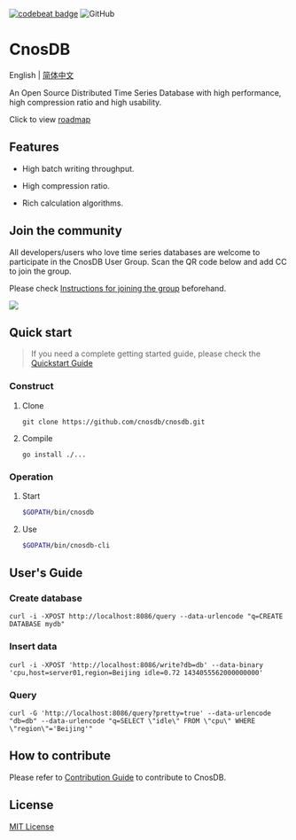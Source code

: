 <a href="https://codebeat.co/projects/github-com-cnosdatabase-cnosdb-main"><img alt="codebeat badge" src="https://codebeat.co/badges/23007af1-7b99-419c-81a8-7bfb6dac31b9" /></a>
![GitHub](https://img.shields.io/github/license/cnosdb/cnosdb)

# CnosDB

English | [简体中文](./README.cn.md)

An Open Source Distributed Time Series Database with high performance, high compression ratio and high usability.

Click to view [roadmap](./ROADMAP.md)

## Features

- High batch writing throughput.

- High compression ratio.

- Rich calculation algorithms.

## Join the community
All developers/users who love time series databases are welcome to participate in the CnosDB User Group. Scan the QR code below and add CC to join the group.

Please check [Instructions for joining the group](./CnosDBWeChatUserGroupGuidelines.md) beforehand.

![](https://github.com/cnosdb/cnosdb/blob/main/doc/assets/u.jpg)

## Quick start


> If you need a complete getting started guide, please check the [Quickstart Guide](https://cnosdb.github.io/)

### Construct

1. Clone

   ```
   git clone https://github.com/cnosdb/cnosdb.git
   ```

2. Compile

   ```
   go install ./...
   ```

### Operation

1. Start

   ```bash
   $GOPATH/bin/cnosdb
   ```

2. Use

   ```bash
   $GOPATH/bin/cnosdb-cli
   ```

## User's Guide

### Create database

```
curl -i -XPOST http://localhost:8086/query --data-urlencode "q=CREATE DATABASE mydb"
```

### Insert data

```
curl -i -XPOST 'http://localhost:8086/write?db=db' --data-binary 'cpu,host=server01,region=Beijing idle=0.72 1434055562000000000'
```

### Query

```
curl -G 'http://localhost:8086/query?pretty=true' --data-urlencode "db=db" --data-urlencode "q=SELECT \"idle\" FROM \"cpu\" WHERE \"region\"='Beijing'"
```

## How to contribute

Please refer to [Contribution Guide](./CONTRIBUTING.md) to contribute to CnosDB.

## License

[MIT License](./LICENSE)
